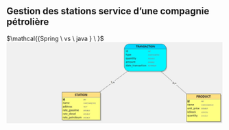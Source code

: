 ## Gestion des stations service d’une compagnie pétrolière

$\mathcal{{Spring \ vs \ java  } \ \}$  
![MCD](mcd.jpg)
